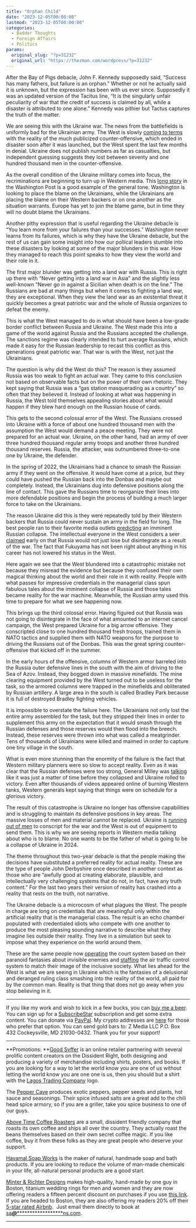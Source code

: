 ```yaml
---
title: "Orphan Child"
date: "2023-12-05T00:00:00"
lastmod: "2023-12-05T00:00:00"
categories:
  - Badder Thoughts
  - Foreign Affairs
  - Politics
params:
  original_slug: "?p=31232"
  original_url: "https://thezman.com/wordpress/?p=31232"
---
```


After the Bay of Pigs debacle, John F. Kennedy supposedly said, “Success
has many fathers, but failure is an orphan.” Whether or not he actually
said it is unknown, but the expression has been with us ever since.
Supposedly it was an updated version of the Tacitus line, “It is the
singularly unfair peculiarity of war that the credit of success is
claimed by all, while a disaster is attributed to one alone.” Kennedy
was pithier but Tactus captures the truth of the matter.

We are seeing this with the Ukraine war. The news from the battlefields
is uniformly bad for the Ukrainian army. The West is slowly <a
href="https://www.breitbart.com/europe/2023/12/04/nato-chief-warns-of-bad-news-for-ukraine-after-failed-counteroffensive/"
rel="noopener" target="_blank">coming to terms</a> with the reality of
the much publicized counter-offensive, which ended in disaster soon
after it was launched, but the West spent the last few months in denial.
Ukraine does not publish numbers as far as casualties, but independent
guessing suggests they lost between seventy and one hundred thousand men
in the counter-offensive.

As the overall condition of the Ukraine military comes into focus, the
recriminations are beginning to turn up in Western media. This <a
href="https://www.washingtonpost.com/world/2023/12/04/ukraine-counteroffensive-us-planning-russia-war/"
rel="noopener" target="_blank">long story</a> in the Washington Post is
a good example of the general tone. Washington is looking to place the
blame on the Ukrainians, while the Ukrainians are placing the blame on
their Western backers or on one another as the situation warrants.
Europe has yet to join the blame game, but in time they will no doubt
blame the Ukrainians.

Another pithy expression that is useful regarding the Ukraine debacle is
“You learn more from your failures than your successes.” Washington
never learns from its failures, which is why they have the Ukraine
debacle, but the rest of us can gain some insight into how our pollical
leaders stumble into these disasters by looking at some of the major
blunders in this war. How they managed to reach this point speaks to how
they view the world and their role in it.

The first major blunder was getting into a land war with Russia. This is
right up there with “Never getting into a land war in Asia” and the
slightly less well-known “Never go in against a Sicilian when death is
on the line.” The Russians are bad at many things but when it comes to
fighting a land war, they are exceptional. When they view the land war
as an existential threat it quickly becomes a great patriotic war and
the whole of Russia organizes to defeat the enemy.

This is what the West managed to do in what should have been a low-grade
border conflict between Russia and Ukraine. The West made this into a
game of the world against Russia and the Russians accepted the
challenge. The sanctions regime was clearly intended to hurt average
Russians, which made it easy for the Russian leadership to recast this
conflict as this generations great patriotic war. That war is with the
West, not just the Ukrainians.

The question is why did the West do this? The reason is they assumed
Russia was too weak to fight an actual war. They came to this conclusion
not based on observable facts but on the power of their own rhetoric.
They kept saying that Russia was a “gas station masquerading as a
country” so often that they believed it. Instead of looking at what was
happening in Russia, the West told themselves appealing stories about
what would happen if they blew hard enough on the Russian house of
cards.

This gets to the second colossal error of the West. The Russians crossed
into Ukraine with a force of about one hundred thousand men with the
assumption the West would demand a peace meeting. They were not prepared
for an actual war. Ukraine, on the other hand, had an army of over three
hundred thousand regular army troops and another three hundred thousand
reserves. Russia, the attacker, was outnumbered three-to-one one by
Ukraine, the defender.

In the spring of 2022, the Ukrainians had a chance to smash the Russian
army if they went on the offensive. It would have come at a price, but
they could have pushed the Russian back into the Donbas and maybe out
completely. Instead, the Ukrainians dug into defensive positions along
the line of contact. This gave the Russians time to reorganize their
lines into more defendable positions and begin the process of building a
much larger force to take on the Ukrainians.

The reason Ukraine did this is they were repeatedly told by their
Western backers that Russia could never sustain an army in the field for
long. The best people ran to their favorite media outlets <a
href="https://www.dailymail.co.uk/news/article-10869009/Russian-army-COLLAPSE-amid-huge-losses-30-000-troops-confidential-UK-report-says.html"
rel="noopener" target="_blank">predicting</a> an imminent Russian
collapse. The intellectual everyone in the West considers a seer <a
href="https://www.americanpurpose.com/blog/fukuyama/preparing-for-defeat/"
rel="noopener" target="_blank">claimed</a> early on that Russia would
not just lose but disintegrate as a result of the war. The fact that
Fukuyama has not been right about anything in his career has not lowered
his status in the West.

Here again we see that the West blundered into a catastrophic mistake
not because they misread the evidence but because they confused their
own magical thinking about the world and their role in it with reality.
People with what passes for impressive credentials in the managerial
class spun fabulous tales about the imminent collapse of Russia and
those tales became reality for the war machine. Meanwhile, the Russian
army used this time to prepare for what we see happening now.

This brings up the third colossal error. Having figured out that Russia
was not going to disintegrate in the face of what amounted to an
internet cancel campaign, the West prepared Ukraine for a big arrow
offensive. They conscripted close to one hundred thousand fresh troops,
trained them in NATO tactics and supplied them with NATO weapons for the
purpose to driving the Russians out of the Donbas. This was the great
spring counter-offensive that kicked off in the summer.

In the early hours of the offensive, columns of Western armor barreled
into the Russia outer defensive lines in the south with the aim of
driving to the Sea of Azov. Instead, they bogged down in massive
minefields. The mine clearing equipment provided by the West turned out
to be useless for the task, so the armored columns were trapped in the
minefields and obliterated by Russian artillery. A large area in the
south is called Bradley Park because it is full of destroyed Bradley
fighting vehicles.

It is impossible to overstate the failure here. The Ukrainians not only
lost the entire army assembled for the task, but they stripped their
lines in order to supplement this army on the expectation that it would
smash through the Russian defenses and those reserves would then flood
into the breech. Instead, these reserves were thrown into what was
called a meatgrinder. Tens of thousands of Ukrainians were killed and
maimed in order to capture one tiny village in the south.

What is even more stunning than the enormity of the failure is the fact
that Western military planners were so slow to accept reality. Even as
it was clear that the Russian defenses were too strong, General Milley
was <a
href="https://news.yahoo.com/ukraine-breaks-first-line-russian-152800546.html"
rel="noopener" target="_blank">talking</a> like it was just a matter of
time before they collapsed and Ukraine rolled to victory. Even after
thousands of videos appeared online of burning Western tanks, Western
generals kept saying that things were on schedule for a glorious
victory.

The result of this catastrophe is Ukraine no longer has offensive
capabilities and is struggling to maintain its defensive positions in
key areas. The massive losses of men and material cannot be replaced.
Ukraine is <a
href="https://www.cnn.com/2023/11/19/europe/ukraine-difficulties-in-military-recruitment-intl/index.html"
rel="noopener" target="_blank">running out of men</a> to conscript for
the war and the West is out of equipment to send them. This is why we
are seeing reports in Western media talking about who is to blame. No
one wants to be the father of what is going to be a collapse of Ukraine
in 2024.

The theme throughout this two-year debacle is that the people making the
decisions have substituted a preferred reality for actual reality. These
are the type of people John Derbyshire once described in another context
as those who are “awfully good at creating elaborate, plausible, and
intellectually very challenging systems that do not, in fact, have any
truth content.” For the last two years their version of reality has
crashed into a reality that rests on the truth, not narrative.

The Ukraine debacle is a microcosm of what plagues the West. The people
in charge are long on credentials that are meaningful only within the
artificial reality that is the managerial class. The result is an echo
chamber populated with credentialed idiots who compete with one another
to produce the most pleasing sounding narrative to describe what they
imagine lies outside their reality. They live in a simulation but seek
to impose what they experience on the world around them.

These are the same people now <a
href="https://www.washingtontimes.com/news/2023/oct/20/editorial-federal-judge-and-prosecutors-imprison-d/"
rel="noopener" target="_blank">operating</a> the court system based on
their paranoid fantasies about invisible enemies and <a
href="https://www.nytimes.com/interactive/2023/08/21/business/airline-safety-close-calls.html"
rel="noopener" target="_blank">staffing</a> the air traffic control
system to match their image of the inclusive society. What lies ahead
for the West is what we are seeing in Ukraine which is the fantasies of
a delusional and deranged ruling class smashing into the reality of the
world, all paid for by the common man. Reality is that thing that does
not go away when you stop believing in it.

------------------------------------------------------------------------

If you like my work and wish to kick in a few bucks, you can
<a href="https://www.buymeacoffee.com/mujolulu" rel="noopener"
target="_blank">buy me a beer</a>. You can sign up for a
<a href="https://www.subscribestar.com/the-z-blog" rel="noopener"
target="_blank">SubscribeStar</a> subscription and get some extra
content. You can donate via <a
href="https://www.paypal.com/donate/?cmd=_s-xclick&amp;hosted_button_id=UDAS2Q8JYA6CN&amp;source=url"
rel="noopener" target="_blank">PayPal</a>. My crypto addresses are
<a href="https://thezman.com/wordpress/?page_id=22713" rel="noopener"
target="_blank">here</a> for those who prefer that option. You can send
gold bars to: Z Media LLC P.O. Box 432 Cockeysville, MD 21030-0432.
Thank you for your support!

------------------------------------------------------------------------

**Promotions: **<a href="https://goodsvffer.com/" rel="noopener" target="_blank">Good
Svffer</a> is an online retailer partnering with several prolific
content creators on the Dissident Right, both designing and producing a
variety of merchandise including shirts, posters, and books. If you are
looking for a way to let the world know you are one of us without
letting the world know you are one one is us, then you should but a
shirt with the
<a href="https://goodsvffer.com/products/lagos-trading-company"
rel="noopener" target="_blank">Lagos Trading Company</a> logo.

The <a href="https://peppercave.com/shop/ols/products" rel="noopener"
target="_blank">Pepper Cave</a> produces exotic peppers, pepper seeds
and plants, hot sauce and seasonings. Their spice infused salts are a
great add to the chili head spice armory, so if you are a griller, take
you spice business to one of our guys.

<a href="https://abovetimecoffee.com/" rel="noopener"
target="_blank">Above Time Coffee Roasters</a> are a small, dissident
friendly company that roasts its own coffee and ships all over the
country. They actually roast the beans themselves based on their own
secret coffee magic. If you like coffee, buy it from these folks as they
are great people who deserve your support.

<a href="https://havamalsoapworks.com/" rel="noopener"
target="_blank">Havamal Soap Works</a> is the maker of natural, handmade
soap and bath products. If you are looking to reduce the volume of
man-made chemicals in your life, all-natural personal products are a
good start.

<a href="https://www.minterandrichterdesigns.com/"
rel="noreferrer nofollow noopener" target="_blank">Minter &amp; Richter
Designs</a> makes high-quality, hand-made by one guy in Boston, titanium
wedding rings for men and women and they are now offering readers a
fifteen percent discount on purchases if you use
<a href="https://www.minterandrichterdesigns.com/discount/ZMAN"
rel="noreferrer nofollow noopener" target="_blank">this link</a>.
<span class="highlight"><span class="colour"><span class="font"><span class="size">If
you are headed to Boston, they are also offering my readers 20% off
their <a
href="https://www.airbnb.com/users/7988017/listings?user_id=7988017&amp;s=3"
rel="noopener noreferrer" target="_blank">5-star rated Airbnb</a>.  Just
email them directly to book at
<a href="mailto:sa***@*********************ns.com"
data-original-string="nsf41Xp0Q9j6mG2Lz3WuSw==cb7gq8hMnmYzYqCi4Oxz4JAZho48qt2tWrRwFhS1bQHG/kD4qrzgwezdsmNFrNz+3jg"><span
class="apbct-email-encoder"
data-original-string="6qoUoegvJZYAYnrcnDH9ag==cb75oaoA8flZn4H4/oOA09zyVATo9Ic84K3YmEsTPX1nzW6plHfdkc16DUZXG4wdwcv"
title="This contact has been encoded by Anti-Spam by CleanTalk. Click to decode. To finish the decoding make sure that JavaScript is enabled in your browser.">sa<span
class="apbct-blur">***</span>@<span
class="apbct-blur">*********************</span>ns.com</span></a>.</span></span></span></span>

------------------------------------------------------------------------
